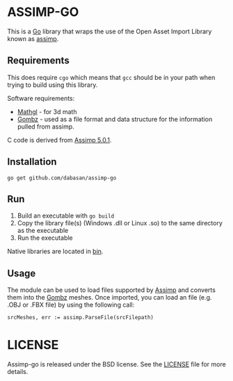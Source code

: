 ASSIMP-GO
=========

This is a [Go][golang] library that wraps the use of the Open Asset Import Library known as [assimp][assimp-link].


Requirements
------------

This does require `cgo` which means that `gcc` should be in your path
when trying to build using this library.

Software requirements:

* [Mathgl][mgl] - for 3d math
* [Gombz][gombz-link] - used as a file format and data structure for
  the information pulled from assimp.

C code is derived from [Assimp 5.0.1](https://github.com/assimp/assimp/releases/tag/v5.0.1).

## Installation

```
go get github.com/dabasan/assimp-go
```

## Run

1. Build an executable with `go build`
2. Copy the library file(s) (Windows .dll or Linux .so) to the same directory as the executable
3. Run the executable

Native libraries are located in [bin](./assimp/C/bin).

Usage
-----

The module can be used to load files supported by [Assimp][assimp-link] and converts
them into the [Gombz][gombz-link] meshes. Once imported, you can load an file
(e.g. .OBJ or .FBX file) by using the following call:


```
srcMeshes, err := assimp.ParseFile(srcFilepath)
```

LICENSE
=======

Assimp-go is released under the BSD license. See the [LICENSE][license-link] file for more details.


[golang]: https://golang.org/
[license-link]: https://raw.githubusercontent.com/tbogdala/assimp-go/master/LICENSE
[assimp-link]: http://assimp.sourceforge.net/
[mgl]: https://github.com/go-gl/mathgl
[gombz-link]: https://github.com/tbogdala/gombz
